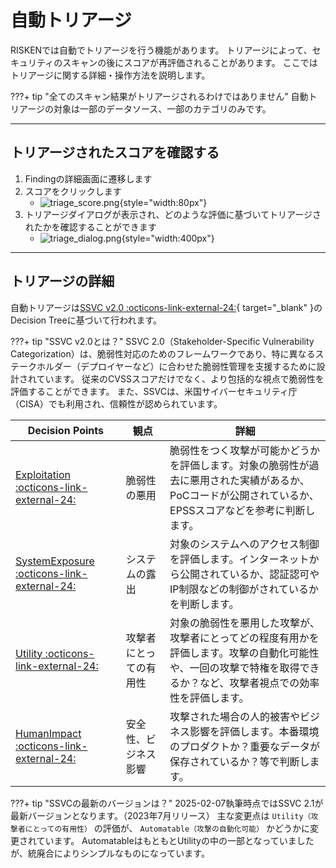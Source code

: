 # 自動トリアージ
RISKENでは自動でトリアージを行う機能があります。
トリアージによって、セキュリティのスキャンの後にスコアが再評価されることがあります。
ここではトリアージに関する詳細・操作方法を説明します。

???+ tip "全てのスキャン結果がトリアージされるわけではありません"
    自動トリアージの対象は一部のデータソース、一部のカテゴリのみです。

---

## トリアージされたスコアを確認する
1. Findingの詳細画面に遷移します
2. スコアをクリックします
    - ![triage_score.png](/img/risken/triage_score.png){style="width:80px"}
3. トリアージダイアログが表示され、どのような評価に基づいてトリアージされたかを確認することができます
    - ![triage_dialog.png](/img/risken/triage_dialog.png){style="width:400px"}

---

## トリアージの詳細
自動トリアージは[SSVC v2.0 :octicons-link-external-24:](https://certcc.github.io/SSVC/){ target="_blank" }のDecision Treeに基づいて行われます。

???+ tip "SSVC v2.0とは？"
    SSVC 2.0（Stakeholder-Specific Vulnerability Categorization）は、脆弱性対応のためのフレームワークであり、特に異なるステークホルダー（デプロイヤーなど）に合わせた脆弱性管理を支援するために設計されています。
    従来のCVSSスコアだけでなく、より包括的な視点で脆弱性を評価することができます。
    また、SSVCは、米国サイバーセキュリティ庁（CISA）でも利用され、信頼性が認められています。

| Decision Points | 観点 | 詳細 |
|---|---|---|
| [Exploitation :octicons-link-external-24:](https://certcc.github.io/SSVC/reference/decision_points/exploitation/) | 脆弱性の悪用 | 脆弱性をつく攻撃が可能かどうかを評価します。対象の脆弱性が過去に悪用された実績があるか、PoCコードが公開されているか、EPSSスコアなどを参考に判断します。 |
| [SystemExposure :octicons-link-external-24:](https://certcc.github.io/SSVC/reference/decision_points/system_exposure/) | システムの露出 | 対象のシステムへのアクセス制御を評価します。インターネットから公開されているか、認証認可やIP制限などの制御がされているかを判断します。 |
| [Utility :octicons-link-external-24:](https://certcc.github.io/SSVC/reference/decision_points/utility/) | 攻撃者にとっての有用性 | 対象の脆弱性を悪用した攻撃が、攻撃者にとってどの程度有用かを評価します。攻撃の自動化可能性や、一回の攻撃で特権を取得できるか？など、攻撃者視点での効率性を評価します。 |
| [HumanImpact :octicons-link-external-24:](https://certcc.github.io/SSVC/reference/decision_points/human_impact/) | 安全性、ビジネス影響 | 攻撃された場合の人的被害やビジネス影響を評価します。本番環境のプロダクトか？重要なデータが保存されているか？等で判断します。 |


???+ tip "SSVCの最新のバージョンは？"
    2025-02-07執筆時点ではSSVC 2.1が最新バージョンとなります。（2023年7月リリース）
    主な変更点は `Utility（攻撃者にとっての有用性）` の評価が、 `Automatable（攻撃の自動化可能）` かどうかに変更されています。
    AutomatableはもともとUtilityの中の一部となっていましたが、統廃合によりシンプルなものになっています。
